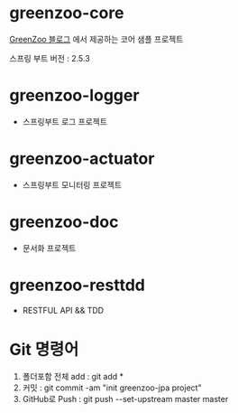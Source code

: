# greenzoo-core
[GreenZoo 블로그](https://greenzoo.tistory.com/) 에서 제공하는 코어 샘플 프로젝트

스프링 부트 버전 : 2.5.3

# greenzoo-logger
* 스프링부트 로그 프로젝트

# greenzoo-actuator
* 스프링부트 모니터링 프로젝트

# greenzoo-doc
* 문서화 프로젝트

# greenzoo-resttdd
* RESTFUL API && TDD

# Git 명령어
1. 폴더포함 전체 add : git add *
2. 커밋 : git commit -am "init greenzoo-jpa project"
3. GitHub로 Push : git push --set-upstream master master

